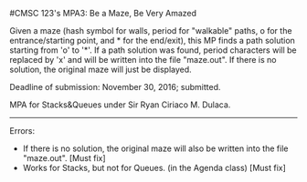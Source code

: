 #CMSC 123's MPA3: Be a Maze, Be Very Amazed

Given a maze (hash symbol for walls, period for "walkable" paths, o for the entrance/starting point, and * for the end/exit), this MP 
finds a path solution starting from 'o' to '*'. If a path solution was found, period characters will be replaced by 'x' and will be 
written into the file "maze.out". If there is no solution, the original maze will just be displayed.

Deadline of submission: November 30, 2016; submitted.

MPA for Stacks&Queues under Sir Ryan Ciriaco M. Dulaca.

-----------------------------------------------------------------------------------------------------------------------------------

Errors:

 - If there is no solution, the original maze will also be written into the file "maze.out". [Must fix]
 - Works for Stacks, but not for Queues. (in the Agenda class) [Must fix]
